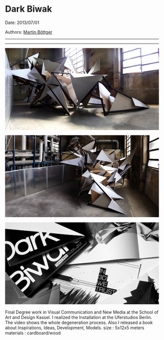 # Dark Biwak

Date: 2013/07/01

Authors: [Martin Böttger](http://www.tsaworks.com/)

---
---

![](db-0006.jpg)  

![](db-0007.jpg)  

![](db-0008.jpg) 

Final Degree work in Visual Communication and New Media at the School of Art and Design Kassel. I realized the Installation at the Uferstudios Berlin. The video shows the whole degeneration process. Also I released a book about Inspirations, Ideas, Development, Models. size : 5x12x5 meters materials : cardboard/wood
